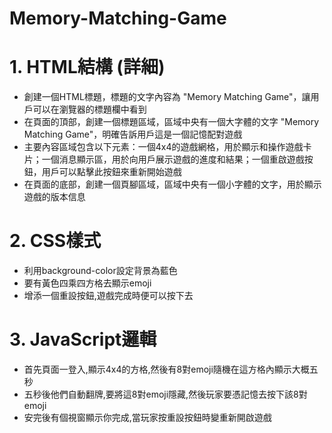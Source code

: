  # Memory-Matching-Game

 # 1. HTML結構 (詳細)
- 創建一個HTML標題，標題的文字內容為 "Memory Matching Game"，讓用戶可以在瀏覽器的標題欄中看到
- 在頁面的頂部，創建一個標題區域，區域中央有一個大字體的文字 "Memory Matching Game"，明確告訴用戶這是一個記憶配對遊戲
- 主要內容區域包含以下元素：一個4x4的遊戲網格，用於顯示和操作遊戲卡片；一個消息顯示區，用於向用戶展示遊戲的進度和結果；一個重啟遊戲按鈕，用戶可以點擊此按鈕來重新開始遊戲
- 在頁面的底部，創建一個頁腳區域，區域中央有一個小字體的文字，用於顯示遊戲的版本信息

 # 2. CSS樣式
- 利用background-color設定背景為藍色
- 要有黃色四乘四方格去顯示emoji
- 增添一個重設按鈕,遊戲完成時便可以按下去

# 3. JavaScript邏輯
- 首先頁面一登入,顯示4x4的方格,然後有8對emoji隨機在這方格內顯示大概五秒
- 五秒後他們自動翻牌,要將這8對emoji隱藏,然後玩家要憑記憶去按下該8對emoji
- 安完後有個視窗顯示你完成,當玩家按重設按鈕時變重新開啟遊戲

